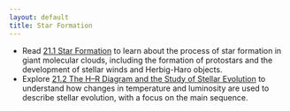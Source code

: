 ```yaml
---
layout: default
title: Star Formation
---
```


- Read [21.1 Star Formation](https://openstax.org/books/astronomy-2e/pages/21-1-star-formation) to learn about the process of star formation in giant molecular clouds, including the formation of protostars and the development of stellar winds and Herbig-Haro objects.
- Explore [21.2 The H–R Diagram and the Study of Stellar Evolution](https://openstax.org/books/astronomy-2e/pages/21-2-the-h-r-diagram-and-the-study-of-stellar-evolution) to understand how changes in temperature and luminosity are used to describe stellar evolution, with a focus on the main sequence.
